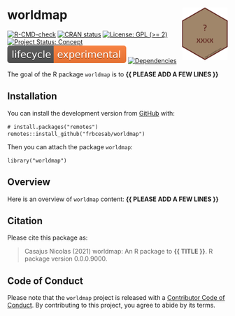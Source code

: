 <!-- README.md is generated from README.Rmd. Please edit that file -->

# worldmap <img src="man/figures/hexsticker.png" height="120" align="right"/>

<!-- badges: start -->

[![R-CMD-check](https://github.com/frbcesab/worldmap/workflows/R-CMD-check/badge.svg)](https://github.com/frbcesab/worldmap/actions)
[![CRAN
status](https://www.r-pkg.org/badges/version/worldmap)](https://CRAN.R-project.org/package=worldmap)
[![License: GPL (&gt;=
2)](https://img.shields.io/badge/License-GPL%20%28%3E%3D%202%29-blue.svg)](https://choosealicense.com/licenses/gpl-2.0)
[![Project Status:
Concept](https://www.repostatus.org/badges/latest/concept.svg)](https://www.repostatus.org/#concept)
[![LifeCycle](man/figures/lifecycle/lifecycle-experimental.svg)](https://lifecycle.r-lib.org/articles/stages.html#experimental)
[![Dependencies](https://img.shields.io/badge/dependencies-0/0-brightgreen?style=flat)](#)
<!-- badges: end -->

The goal of the R package `worldmap` is to **{{ PLEASE ADD A FEW LINES
}}**

## Installation

You can install the development version from
[GitHub](https://github.com/) with:

    # install.packages("remotes")
    remotes::install_github("frbcesab/worldmap")

Then you can attach the package `worldmap`:

    library("worldmap")

## Overview

Here is an overview of `worldmap` content: **{{ PLEASE ADD A FEW LINES
}}**

## Citation

Please cite this package as:

> Casajus Nicolas (2021) worldmap: An R package to **{{ TITLE }}**. R
> package version 0.0.0.9000.

## Code of Conduct

Please note that the `worldmap` project is released with a [Contributor
Code of
Conduct](https://contributor-covenant.org/version/2/0/CODE_OF_CONDUCT.html).
By contributing to this project, you agree to abide by its terms.
